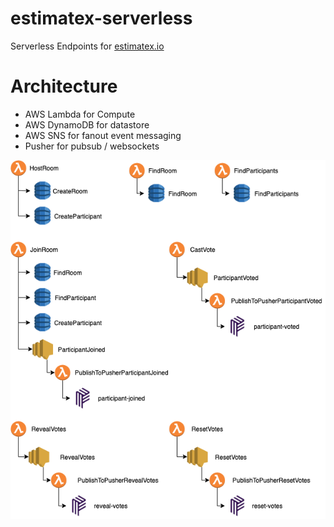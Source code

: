 # estimatex-serverless
Serverless Endpoints for [estimatex.io](http://estimatex.io)

# Architecture

- AWS Lambda for Compute
- AWS DynamoDB for datastore
- AWS SNS for fanout event messaging
- Pusher for pubsub / websockets

![Architecture](https://raw.githubusercontent.com/jponc/estimatex-serverless/master/assets/estimatex-sls.png)
